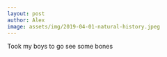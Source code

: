 ```yaml
---
layout: post
author: Alex
image: assets/img/2019-04-01-natural-history.jpeg
---
```


Took my boys to go see some bones
